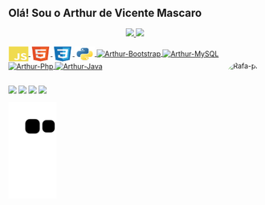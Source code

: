## Olá! Sou o Arthur de Vicente Mascaro

<div align="center">
  <a href="https://github.com/ArthurMascaro">
  <img height="180em" src="https://github-readme-stats.vercel.app/api?username=ArthurMascaro&show_icons=true&theme=dracula&include_all_commits=true&count_private=true"/>
  <img height="180em" src="https://github-readme-stats.vercel.app/api/top-langs/?username=ArthurMascaro&layout=compact&langs_count=7&theme=dracula"/>
</div>
<div style="display: inline_block"><br>
  <img align="center" alt="Arthur-JS" height="30" width="40" src="https://raw.githubusercontent.com/devicons/devicon/master/icons/javascript/javascript-plain.svg">
  <img align="center" alt="Arthur-HTML" height="30" width="40" src="https://raw.githubusercontent.com/devicons/devicon/master/icons/html5/html5-original.svg">
  <img align="center" alt="Arthur-CSS" height="30" width="40" src="https://raw.githubusercontent.com/devicons/devicon/master/icons/css3/css3-original.svg">
  <img align="center" alt="Arthur-Python" height="30" width="40" src="https://raw.githubusercontent.com/devicons/devicon/master/icons/python/python-original.svg">
  <img align="center" alt="Arthur-Bootstrap" height="30" width="40" src="https://cdn.jsdelivr.net/gh/devicons/devicon/icons/bootstrap/bootstrap-original.svg" />
  <img align="center" alt="Arthur-MySQL" height="30" width="40" src="https://cdn.jsdelivr.net/gh/devicons/devicon/icons/mysql/mysql-original.svg" />
  <img align="center" alt="Arthur-Php" height="30" width="40" src="https://cdn.jsdelivr.net/gh/devicons/devicon/icons/php/php-original.svg" />
  <img align="center" alt="Arthur-Java" height="30" width="40" src="https://cdn.jsdelivr.net/gh/devicons/devicon/icons/java/java-original.svg" />
  <img align="right" alt="Rafa-pic" height="150" style="border-radius:50px;" src="https://data.whicdn.com/images/345059364/original.jpg">
</div>
  
  ##
  
<div>

  <a href="https://www.instagram.com/arthur_mascaro31/" target="_blank"><img src="https://img.shields.io/badge/-Instagram-%23E4405F?style=for-the-badge&logo=instagram&logoColor=white" target="_blank"></a>
  <a href = "mailto:arthumascaro69@gmail.com"><img src="https://img.shields.io/badge/Gmail-D14836?style=for-the-badge&logo=gmail&logoColor=white" target="_blank"></a>
  <a href="https://www.linkedin.com/in/arthur-mascaro-a9451b184/" target="_blank"><img src="https://img.shields.io/badge/-LinkedIn-%230077B5?style=for-the-badge&logo=linkedin&logoColor=white" target="_blank"></a> 
  <a href="https://t.me/Arthur_Mascaro"><img src="https://img.shields.io/badge/Telegram-2CA5E0?style=for-the-badge&logo=telegram&logoColor=white" target="_blank"></a>
  
  ![Snake animation](https://github.com/ArthurMascaro/ArthurMascaro/blob/output/github-contribution-grid-snake.svg)
  
</div>
  

